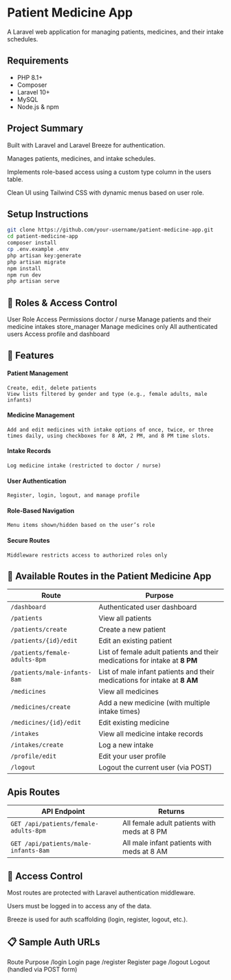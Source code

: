 # Patient Medicine App

A Laravel web application for managing patients, medicines, and their intake schedules.

## Requirements

- PHP 8.1+
- Composer
- Laravel 10+
- MySQL
- Node.js & npm

## Project Summary
Built with Laravel and Laravel Breeze for authentication.

Manages patients, medicines, and intake schedules.

Implements role-based access using a custom type column in the users table.

Clean UI using Tailwind CSS with dynamic menus based on user role.



## Setup Instructions

```bash
git clone https://github.com/your-username/patient-medicine-app.git
cd patient-medicine-app
composer install
cp .env.example .env
php artisan key:generate
php artisan migrate
npm install
npm run dev
php artisan serve

```

## 🔑 Roles & Access Control
User Role	Access Permissions
doctor / nurse	Manage patients and their medicine intakes
store_manager	Manage medicines only
All authenticated users	Access profile and dashboard


## 📌 Features
#### Patient Management

    Create, edit, delete patients
    View lists filtered by gender and type (e.g., female adults, male infants)

#### Medicine Management
    Add and edit medicines with intake options of once, twice, or three times daily, using checkboxes for 8 AM, 2 PM, and 8 PM time slots.

#### Intake Records

    Log medicine intake (restricted to doctor / nurse)

#### User Authentication

    Register, login, logout, and manage profile

#### Role-Based Navigation

    Menu items shown/hidden based on the user’s role

#### Secure Routes

    Middleware restricts access to authorized roles only


## 🔗 Available Routes in the Patient Medicine App

| **Route** | **Purpose** |
|-----------|-------------|
| `/dashboard` | Authenticated user dashboard |
| `/patients` | View all patients |
| `/patients/create` | Create a new patient |
| `/patients/{id}/edit` | Edit an existing patient |
| `/patients/female-adults-8pm` | List of female adult patients and their medications for intake at **8 PM** |
| `/patients/male-infants-8am` | List of male infant patients and their medications for intake at **8 AM** |
| `/medicines` | View all medicines |
| `/medicines/create` | Add a new medicine (with multiple intake times) |
| `/medicines/{id}/edit` | Edit existing medicine |
| `/intakes` | View all medicine intake records |
| `/intakes/create` | Log a new intake |
| `/profile/edit` | Edit your user profile |
| `/logout` | Logout the current user (via POST) |


## Apis Routes
| API Endpoint | Returns |
|--------------|---------|
| `GET /api/patients/female-adults-8pm` | All female adult patients with meds at 8 PM |
| `GET /api/patients/male-infants-8am` | All male infant patients with meds at 8 AM |


## 🔐 Access Control
Most routes are protected with Laravel authentication middleware.

Users must be logged in to access any of the data.

Breeze is used for auth scaffolding (login, register, logout, etc.).

## 📋 Sample Auth URLs
Route	Purpose
/login	Login page
/register	Register page
/logout	Logout (handled via POST form)